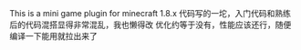 This is a mini game plugin for minecraft 1.8.x
代码写的一坨，入门代码和熟练后的代码混搭显得非常混乱，我也懒得改
优化约等于没有，性能应该还行，随便编译一下能用就拉出来了
